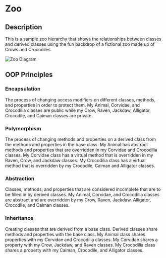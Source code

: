 # Zoo
## Description
This is a sample zoo hierarchy that shows the relationships between classes and derived classes using the fun backdrop of a fictional zoo made up of Crows and Crocodiles.

![Zoo Diagram](ClassDiagram.jpg)

## OOP Principles
### Encapsulation
The process of changing access modifiers on different classes, methods, and properties in order to protect them.
My Animal, Corvidae, and Crocodilia classes are public while my Crow, Raven, Jackdaw, Alligator, Crocodile, and Caiman classes are private.

### Polymorphism
The process of changing methods and properties on a derived class from the methods and properties in the base class. 
My Animal has abstract methods and properties that are overridden in my Corvidae and Crocodilia classes.  My Corvidae class has a virtual method that is overridden in my Raven, Crow, and Jackdaw classes. My Crocodilia class has a virtual method that is overridden by my Crocodile, Caiman and Alligator classes.

###  Abstraction
Classes, methods, and properties that are considered incomplete that are to be filled in by derived classes.
My Animal, Corvidae, and Crocodilia classes are abstract and are overridden by my Crow, Raven, Jackdaw, Alligator, Crocodile, and Caiman classes.

### Inheritance
Creating classes that are derived from a base class.  Derived classes share methods and properties with the base class.
My Animal class shares properties with my Corvidae and Crocodilia classes. My Corvidae shares a property with my Crow, Jackdaw, and Raven classes. My Crocodilia class shares a property with my Caiman, Crocodile, and Alligator classes.
